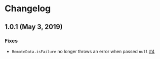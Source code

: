 # Changelog

## 1.0.1 (May 3, 2019)

### Fixes

- `RemoteData.isFailure` no longer throws an error when passed `null` [#4](https://github.com/ExtraHop/ts-remote-data/issues/4)